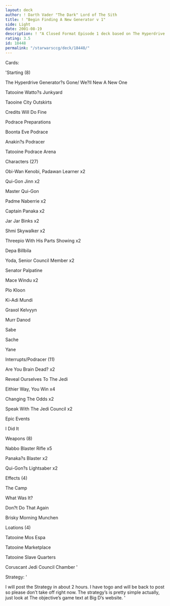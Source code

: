 ```yaml
---
layout: deck
author: ! Darth Vader "The Dark" Lord of The Sith
title: ! "Begin Finding A New Generator v 1"
side: Light
date: 2001-08-19
description: ! "A Closed Format Episode 1 deck based on The Hyperdrive Generator’s Gone."
rating: 3.5
id: 18448
permalink: "/starwarsccg/deck/18448/"
---
```

Cards: 

'Starting (8)

The Hyperdrive Generator?s Gone/ We?ll New A New One

Tatooine Watto?s Junkyard

Taooine City Outskirts

Credits Will Do Fine

Podrace Preparations

Boonta Eve Podrace

Anakin?s Podracer

Tatooine Podrace Arena


Characters (27)


Obi-Wan Kenobi, Padawan Learner x2

Qui-Gon Jinn x2

Master Qui-Gon

Padme Naberrie x2

Captain Panaka x2

Jar Jar Binks x2

Shmi Skywalker x2

Threepio With His Parts Showing x2

Depa Billbila

Yoda, Senior Council Member x2

Senator Palpatine

Mace Windu x2

Plo Kloon

Ki-Adi Mundi

Graxol Kelvyyn

Murr Danod

Sabe

Sache

Yane


Interrupts/Podracer (11)

Are You Brain Dead? x2

Reveal Ourselves To The Jedi

Eithier Way, You Win x4

Changing The Odds x2

Speak With The Jedi Council x2


Epic Events

I Did It


Weapons (8)

Nabbo Blaster Rifle x5

Panaka?s Blaster x2

Qui-Gon?s Lightsaber x2


Effects (4)


The Camp

What Was It?

Don?t Do That Again

Brisky Morning Munchen


Loations (4)

Tatooine Mos Espa

Tatooine Marketplace

Tatooine Slave Quarters

Coruscant Jedi Council Chamber '

Strategy: '

I will post the Strategy in about 2 hours. I have togo and will be back to post so please don’t take off right now. The strategy’s is pretty simple actually, just look at The objective’s game text at Big D’s website. '

